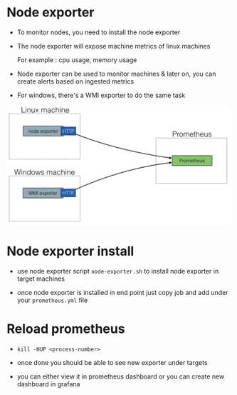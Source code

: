 # Node exporter

* To monitor nodes, you need to install the node exporter

* The node exporter will expose machine metrics of linux machines

  For example : cpu usage, memory usage

* Node exporter can be used to monitor machines & later on, you can create alerts based on ingested metrics

* For windows, there's a WMI exporter to do the same task

![alt text](./images/image_3.png)

# Node exporter install 

* use node exporter script `node-exporter.sh` to install node exporter in target machines

* once node exporter is installed in end point just copy job and add under your `prometheus.yml` file 

# Reload prometheus 

* `kill -HUP <process-number>`

* once done you should be able to see new exporter under targets

* you can either view it in prometheus dashboard or you can create new dashboard in grafana

